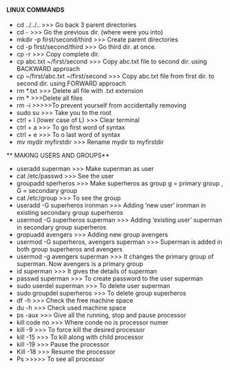 
#### LINUX COMMANDS
* cd ../../..	 >>> Go back 3 parent directories
* cd -	         >>> Go the previous dir. (where were you into)
* mkdir -p first/second/third >>> Create parent directories
* cd -p first/second/third	>>> Go third dir. at once.
* cp -r  >>> Copy complete dir.
* cp  abc.txt   ~/first/second >>> Copy abc.txt file to second dir. using BACKWARD approach
* cp  ~/first/abc.txt  ~/first/second >>> Copy abc.txt file from first dir. to second dir. using FORWARD approach
* rm *.txt 	>>> Delete all file with .txt extension
* rm * 	 >>>Delete all files
* rm -i	  <file name> >>>>>To prevent yourself from accidentally removing 
* sudo su  >>>	Take you to the root
* ctrl + l (lower case of L)	>>> Clear terminal
* ctrl + a 	>>> To go first word of syntax
* ctrl + e 	>>> To o last word of syntax
* mv mydir myfirstdir	>>> Rename mydir to myfirstdir

** MAKING  USERS AND GROUPS**
* useradd superman	>>> Make superman  as user
* cat /etc/passwd	>>> See the user
* groupadd sperheros 	>>> Make superheros as group                                  g = primary group , G = secondary group
* cat /etc/group	  >>> To see the group
* useradd -G superheros ironman	>>> Adding ‘new user’ ironman in existing secondary group superheros
* usermod -G superheros superman	 >>> Adding ‘existing user’ superman in secondary group superheros
* gropuadd  avengers	>>> Adding new group avengers
* usermod -G superheros, avengers superman	>>> Superman is added in both group superheros and avengers
* usermod -g avengers superman	>>> It changes the primary group of superman. Now avengers is a primary group
* id superman	>>> It gives the details of superman
* passwd superman 	>>> To create password to the user superman
* sudo userdel superman 	>>> To delete user superman
* sudo  groupdel superheros	>>> To delete group superheros
* df -h 	>>> Check the free machine space
* du -h	>>> Check used machine space
* ps -aux	>>> Give all the running, stop and pause processor 
* kill code no	>>> Where conde no is processor numer
* kill -9 	>>> To force kill the desired processor
* kill -15  	>>> To kill along with child processor
* kill  -19	>>> Pause the processor
* Kill -18 	>>> Resume the processor 
* Ps	>>>>> To see all processor
